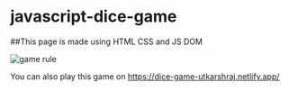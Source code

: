 # javascript-dice-game

##This page is made using HTML CSS and JS DOM

![game rule](https://user-images.githubusercontent.com/49344502/157799954-e4eae284-4525-47e5-b064-e3269310c44c.jpg)

You can also play this game on https://dice-game-utkarshraj.netlify.app/
